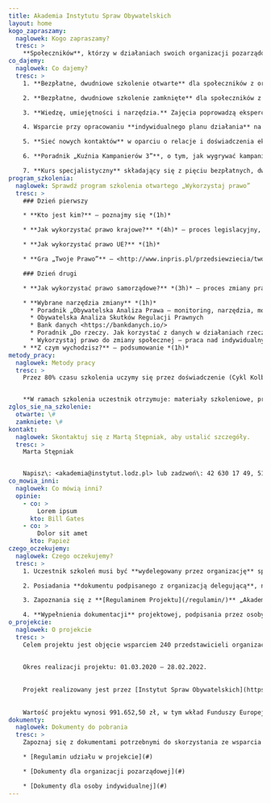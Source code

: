 ```yaml
---
title: Akademia Instytutu Spraw Obywatelskich
layout: home
kogo_zapraszamy:
  naglowek: Kogo zapraszamy?
  tresc: >
    **Społeczników**, którzy w działaniach swoich organizacji pozarządowych wykorzystują lub chcą wykorzystywać prawo jako „narzędzie” do zmiany społecznej. Mile widziana pasja społecznikowska, odwaga i poczucie humoru. Nie wymagamy studiów prawniczych.
co_dajemy:
  naglowek: Co dajemy?
  tresc: >
    1. **Bezpłatne, dwudniowe szkolenie otwarte** dla społeczników z organizacji zajmujących się różnymi tematami, np.: prawa pieszych, rolnictwo ekologiczne, 5G, spalarnie śmieci, kolej, ekonomia społeczna, smog, prawo pracy, dzika przyroda, ochrona drzew itp.

    2. **Bezpłatne, dwudniowe szkolenie zamknięte** dla społeczników z koalicji organizacji, która zajmuje się jednym tematem, np. Federacja Piesza Polska, Kongres Ruchów Miejskich. Program szkolenia będzie dostosowany do potrzeb koalicji.

    3. **Wiedzę, umiejętności i narzędzia.** Zajęcia poprowadzą eksperci, społecznicy i decydenci z wieloletnim doświadczeniem praktycznym.

    4. Wsparcie przy opracowaniu **indywidualnego planu działania** na rzecz zmiany społecznej, o którą walczy Twoja organizacja.

    5. **Sieć nowych kontaktów** w oparciu o relacje i doświadczenia ekspertów i uczestników szkoleń.

    6. **Poradnik „Kuźnia Kampanierów 3”**, o tym, jak wygrywać kampanie obywatelskie.

    7. **Kurs specjalistyczny** składający się z pięciu bezpłatnych, dwudniowych szkoleń. To propozycja dla najmocniej zaangażowanych uczestników szkoleń otwartych/zamkniętych. Wybrane tematy kursu: Jak wygrywać kampanie obywatelskie?, Jak wykorzystać storytelling?, Jak wykorzystać media społecznościowe?, Jak prowadzić rzecznictwo?, oraz wizyta studyjna w instytucji publicznej (ministerstwo/parlament).
program_szkolenia:
  naglowek: Sprawdź program szkolenia otwartego „Wykorzystaj prawo”
  tresc: >
    ### Dzień pierwszy

    * **Kto jest kim?** – poznajmy się *(1h)*

    * **Jak wykorzystać prawo krajowe?** *(4h)* – proces legislacyjny, m.in. ustawa rządowa, ustawa poselska, obywatelska inicjatywa ustawodawcza, prawo do petycji

    * **Jak wykorzystać prawo UE?** *(1h)*

    * **Gra „Twoje Prawo”** – <http://www.inpris.pl/przedsiewziecia/twoje-prawo/> *(2h)*

    ### Dzień drugi

    * **Jak wykorzystać prawo samorządowe?** *(3h)* – proces zmiany prawa: dostęp do informacji publicznej, konsultacje społeczne, obywatelska inicjatywa uchwałodawcza, panel obywatelski, referendum lokalne

    * **Wybrane narzędzia zmiany** *(1h)*
      * Poradnik „Obywatelska Analiza Prawa – monitoring, narzędzia, model obywatelskiej oceny skutków regulacji”
      * Obywatelska Analiza Skutków Regulacji Prawnych
      * Bank danych <https://bankdanych.io/>
      * Poradnik „Do rzeczy. Jak korzystać z danych w działaniach rzeczniczych?”
      * Wykorzystaj prawo do zmiany społecznej – praca nad indywidualnymi planami działania *(3h)*
    * **Z czym wychodzisz?** – podsumowanie *(1h)*
metody_pracy:
  naglowek: Metody pracy
  tresc: >
    Przez 80% czasu szkolenia uczymy się przez doświadczenie (Cykl Kolba). Wykorzystujemy metody warsztatowe, dyskusyjne, coachingowe i gry.


    **W ramach szkolenia uczestnik otrzymuje: materiały szkoleniowe, przerwy kawowe oraz obiad, a także zaświadczenie udziału w szkoleniu. Dla osób spoza miejscowości, w której odbywa się szkolenie, zapewniamy nocleg ze śniadaniem oraz możliwość  zwrotu kosztów dojazdu.**
zglos_sie_na_szkolenie:
  otwarte: \#
  zamkniete: \#
kontakt:
  naglowek: Skontaktuj się z Martą Stępniak, aby ustalić szczegóły.
  tresc: >
    Marta Stępniak


    Napisz\: <akademia@instytut.lodz.pl> lub zadzwoń\: 42 630 17 49, 519 300 647
co_mowia_inni:
  naglowek: Co mówią inni?
  opinie:
    - co: >
        Lorem ipsum
      kto: Bill Gates
    - co: >
        Dolor sit amet
      kto: Papież
czego_oczekujemy:
  naglowek: Czego oczekujemy?
  tresc: >
    1. Uczestnik szkoleń musi być **wydelegowany przez organizację** społeczną (m.in. stowarzyszenie, fundacja), która posiada NIP. Jedna organizacja może wydelegować tylko jednego uczestnika. Jest to wymóg sponsora projektu, dzięki któremu udział w szkoleniach, materiały i wyżywienie są bezpłatne. Bezpłatne są również nocleg ze śniadaniem i dojazd dla osób spoza miejscowości, w której szkolenie się odbywa.

    2. Posiadania **dokumentu podpisanego z organizacją delegującą**, np. porozumienia wolontariackiego, umowy cywilno-prawnej, umowy o pracę lub potwierdzenia członkostwa.

    3. Zapoznania się z **[Regulaminem Projektu](/regulamin/)** „Akademia Instytutu Spraw Obywatelskich” i respektowania postanowień tego Dokumentu.

    4. **Wypełnienia dokumentacji** projektowej, podpisania przez osoby uprawnione do reprezentacji i dostarczenia do nas.
o_projekcie:
  naglowek: O projekcie
  tresc: >
    Celem projektu jest objęcie wsparciem 240 przedstawicieli organizacji pozarządowych z Polski oraz podniesienie kompetencji eksperckich u co najmniej 220 z nich w zakresie niezbędnym do prawidłowego udziału w procesie stanowienia prawa, w szczególności z zakresu prawa gospodarczego, ekonomii, prawa pracy, ekonomii przedsiębiorstwa, analizy finansowej.
    
    
    Okres realizacji projektu: 01.03.2020 – 28.02.2022.
    
    
    Projekt realizowany jest przez [Instytut Spraw Obywatelskich](https://instytutsprawobywatelskich.pl/) w partnerstwie z [Wspólnotą Roboczą Związków Organizacji Socjalnych WRZOS](http://www.wrzos.org.pl/).
    
    
    Wartość projektu wynosi 991.652,50 zł, w tym wkład Funduszy Europejskich wynosi 835.764,23 zł.
dokumenty:
  naglowek: Dokumenty do pobrania
  tresc: >
    Zapoznaj się z dokumentami potrzebnymi do skorzystania ze wsparcia w projekcie Akademia Instytutu Spraw Obywatelskich:

    * [Regulamin udziału w projekcie](#)

    * [Dokumenty dla organizacji pozarządowej](#)

    * [Dokumenty dla osoby indywidualnej](#)
---
```

